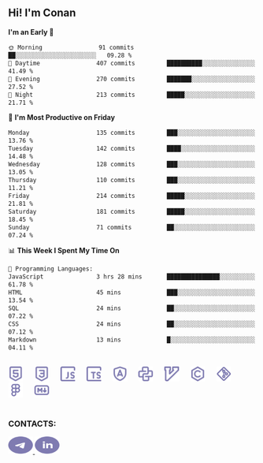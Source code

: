 ## Hi! I'm Conan

<!--START_SECTION:waka-->
**I'm an Early 🐤** 

```text
🌞 Morning                91 commits          ██░░░░░░░░░░░░░░░░░░░░░░░   09.28 % 
🌆 Daytime                407 commits         ██████████░░░░░░░░░░░░░░░   41.49 % 
🌃 Evening                270 commits         ███████░░░░░░░░░░░░░░░░░░   27.52 % 
🌙 Night                  213 commits         █████░░░░░░░░░░░░░░░░░░░░   21.71 % 
```
📅 **I'm Most Productive on Friday** 

```text
Monday                   135 commits         ███░░░░░░░░░░░░░░░░░░░░░░   13.76 % 
Tuesday                  142 commits         ████░░░░░░░░░░░░░░░░░░░░░   14.48 % 
Wednesday                128 commits         ███░░░░░░░░░░░░░░░░░░░░░░   13.05 % 
Thursday                 110 commits         ███░░░░░░░░░░░░░░░░░░░░░░   11.21 % 
Friday                   214 commits         █████░░░░░░░░░░░░░░░░░░░░   21.81 % 
Saturday                 181 commits         █████░░░░░░░░░░░░░░░░░░░░   18.45 % 
Sunday                   71 commits          ██░░░░░░░░░░░░░░░░░░░░░░░   07.24 % 
```


📊 **This Week I Spent My Time On** 

```text
💬 Programming Languages: 
JavaScript               3 hrs 28 mins       ███████████████░░░░░░░░░░   61.78 % 
HTML                     45 mins             ███░░░░░░░░░░░░░░░░░░░░░░   13.54 % 
SQL                      24 mins             ██░░░░░░░░░░░░░░░░░░░░░░░   07.22 % 
CSS                      24 mins             ██░░░░░░░░░░░░░░░░░░░░░░░   07.12 % 
Markdown                 13 mins             █░░░░░░░░░░░░░░░░░░░░░░░░   04.11 % 
```


<!--END_SECTION:waka-->


<br>

<div align="left">
  <img src="icons/skills/html.svg" height="30" alt="html5"/>
  <img width="15"/>
  <img src="icons/skills/css.svg" height="30" alt="css"/>
    <img width="15"/>
  <img src="icons/skills/javascript.svg" height="30" alt="javascript"/>
  <img width="15"/>
  <img src="icons/skills/typescript.svg" height="30" alt="typescript"/>
  <img width="15"/>
  <img src="icons/skills/angular.svg" height="30" alt="angular"/>
  <img width="15"/>
  <img src="icons/skills/python.svg" height="30" alt="python"/>
  <img width="15"/>
  <img src="icons/skills/vim.svg" height="30" alt="vim"  />
  <img width="15"/>
  <img src="icons/skills/c.svg" height="30" alt="c"/>
  <img width="15"/>
  <img src="icons/skills/git.svg" height="30" alt="git"/>
  <img width="15"/>
  <img src="icons/skills/figma.svg" height="30" alt="figma"/>
  <img width="15"/>
  <img src="icons/skills/markdown.svg" height="30" alt="markdown"/>
</div>

<br>


### CONTACTS:

<div align="left">
  <a href="https://t.me/gkkconan">
    <img src="icons/contacts/telegram.svg" width="50" height="35" alt="telegram"/>
  </a>
  <a href="https://www.linkedin.com/in/gkkconan">
    <img src="icons/contacts/linkedin.svg" width="50" height="35" alt="linkedin"/>
  </a>
</div>
